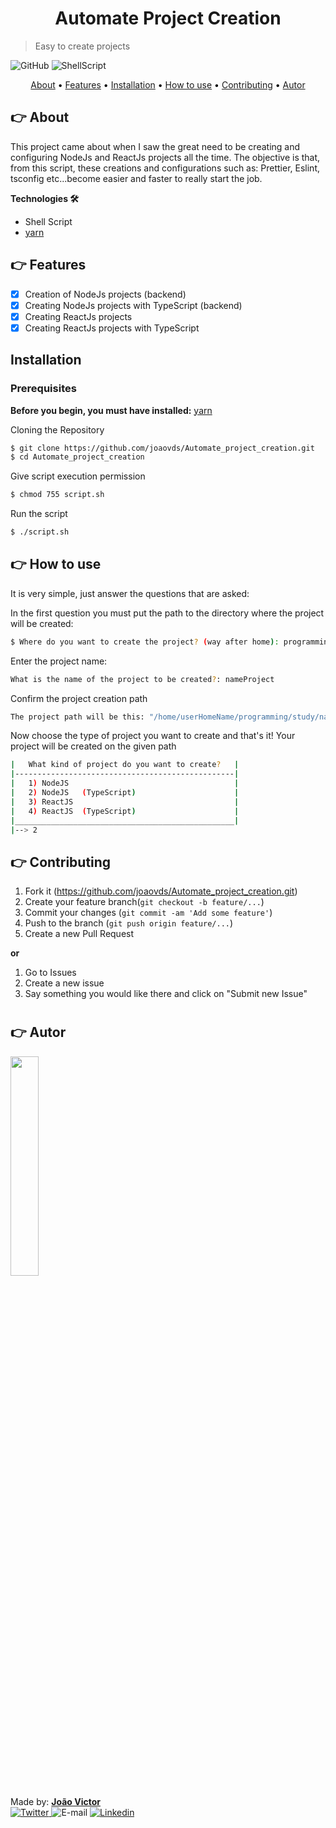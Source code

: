 <h1 align="center">Automate Project Creation</h1>

> Easy to create projects

![GitHub](https://img.shields.io/github/license/joaovds/Automate_project_creation)
![ShellScript](https://img.shields.io/static/v1?label=Shell&message=Script&color=0320fc&style=social&logo=linux)

<p align="center" style="color: black">
 <a href="#about">About</a> •
 <a href="#features">Features</a> •
 <a href="#installation">Installation</a> • 
 <a href="#howtouse">How to use</a> • 
 <a href="#contributing">Contributing</a> •
 <a href="#autor">Autor</a>
</p>

<h2 id="about">👉 About</h2>

<p>
  This project came about when I saw the great need to be creating and configuring NodeJs and ReactJs projects all the time. The objective is that, from this script, these creations and configurations such as: Prettier, Eslint, tsconfig etc...become easier and faster to really start the job.
</p>

**Technologies 🛠**

- Shell Script
- [yarn](https://yarnpkg.com/)

<h2 id="features">👉 Features</h2>

- [x] Creation of NodeJs projects (backend)
- [x] Creating NodeJs projects with TypeScript (backend)
- [x] Creating ReactJs projects
- [x] Creating ReactJs projects with TypeScript

<h2 id="installation">Installation</h2>

### **Prerequisites**

**Before you begin, you must have installed:**
[yarn](https://yarnpkg.com/)

Cloning the Repository

```sh
$ git clone https://github.com/joaovds/Automate_project_creation.git
$ cd Automate_project_creation
```

Give script execution permission

```sh
$ chmod 755 script.sh
```

Run the script

```sh
$ ./script.sh
```

<h2 id="howtouse">👉 How to use</h2>

It is very simple, just answer the questions that are asked:

In the first question you must put the path to the directory where the project will be created:

```sh
$ Where do you want to create the project? (way after home): programming/study
```

Enter the project name:

```sh
What is the name of the project to be created?: nameProject
```

Confirm the project creation path

```sh
The project path will be this: "/home/userHomeName/programming/study/nameProject" [y/n]: y
```

Now choose the type of project you want to create and that's it! Your project will be created on the given path

```sh
|   What kind of project do you want to create?   |
|-------------------------------------------------|
|   1) NodeJS                                     |
|   2) NodeJS   (TypeScript)                      |
|   3) ReactJS                                    |
|   4) ReactJS  (TypeScript)                      |
|_________________________________________________|
|--> 2
```

<h2 id="contributing">👉 Contributing</h2>

1. Fork it (<https://github.com/joaovds/Automate_project_creation.git>)
2. Create your feature branch(`git checkout -b feature/...`)
3. Commit your changes (`git commit -am 'Add some feature'`)
4. Push to the branch (`git push origin feature/...`)
5. Create a new Pull Request

**or**

1. Go to Issues
2. Create a new issue
3. Say something you would like there and click on "Submit new Issue"

# <h2 id="autor">👉 Autor</h2>

<img src="https://avatars1.githubusercontent.com/u/50719694?s=460&u=bb76946310cdf551631974d9acf4f55306a44db6&v=4" width="30%">

Made by: [**João Victor**](https://github.com/joaovds) </br>
<a href="https://twitter.com/joaovds07">
![Twitter](https://img.shields.io/static/v1?label=Twitter&message=@joaovds07&color=blue&style=flat&logo=twitter)
</a>
![E-mail](https://img.shields.io/static/v1?label=E-mail&message=jv782063@gmail.com&color=red&style=flat&logo=gmail)
<a href="https://www.linkedin.com/in/jo%C3%A3o-victor-da-silva-a85907189/">
![Linkedin](https://img.shields.io/static/v1?label=Linkedin&message=Jo%C3%A3o&color=darkblue&style=flat&logo=linkedin)
</a>
